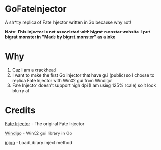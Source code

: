# GoFateInjector

A sh*tty replica of Fate Injector written in Go because why not!

**Note: This injector is not associated with bigrat.monster website. I put bigrat.monster in "Made by bigrat.monster" as a joke**

# Why

1. Cuz I am a crackhead
2. I want to make the first Go injector that have gui (public) so I choose to replica Fate Injector with Win32 gui from Windigo!
3. Fate Injector doesn't support high dpi (I am using 125% scale) so it look blurry af

# Credits
[Fate Injector](https://github.com/fligger/FateInjector) - The original Fate Injector

[Windigo](https://github.com/rodrigocfd/windigo) - Win32 gui library in Go

[injgo](https://github.com/jiusanzhou/injgo) - LoadLibrary inject method
